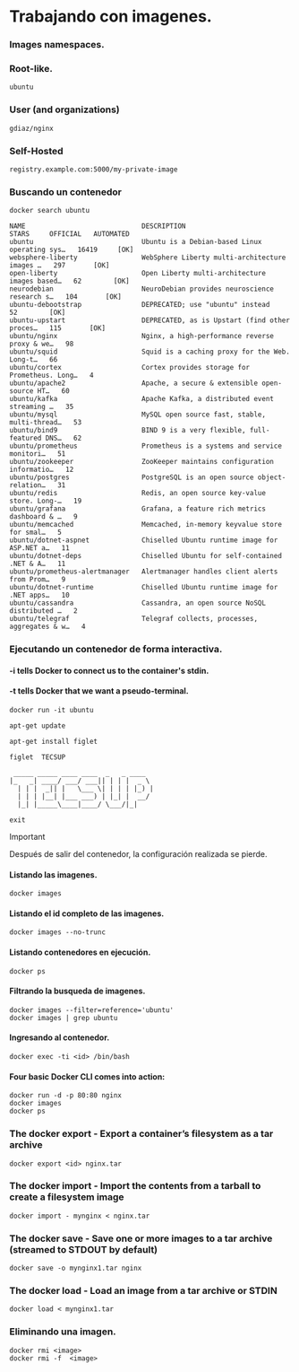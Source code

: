 # Trabajando con imagenes.
### Images namespaces.
### Root-like. 
```
ubuntu
```
### User (and organizations)
```
gdiaz/nginx
```
### Self-Hosted
```
registry.example.com:5000/my-private-image
```
### Buscando un contenedor <ubuntu>
```
docker search ubuntu
```
```
NAME                             DESCRIPTION                                     STARS     OFFICIAL   AUTOMATED
ubuntu                           Ubuntu is a Debian-based Linux operating sys…   16419     [OK]
websphere-liberty                WebSphere Liberty multi-architecture images …   297       [OK]
open-liberty                     Open Liberty multi-architecture images based…   62        [OK]
neurodebian                      NeuroDebian provides neuroscience research s…   104       [OK]
ubuntu-debootstrap               DEPRECATED; use "ubuntu" instead                52        [OK]
ubuntu-upstart                   DEPRECATED, as is Upstart (find other proces…   115       [OK]
ubuntu/nginx                     Nginx, a high-performance reverse proxy & we…   98
ubuntu/squid                     Squid is a caching proxy for the Web. Long-t…   66
ubuntu/cortex                    Cortex provides storage for Prometheus. Long…   4
ubuntu/apache2                   Apache, a secure & extensible open-source HT…   60
ubuntu/kafka                     Apache Kafka, a distributed event streaming …   35
ubuntu/mysql                     MySQL open source fast, stable, multi-thread…   53
ubuntu/bind9                     BIND 9 is a very flexible, full-featured DNS…   62
ubuntu/prometheus                Prometheus is a systems and service monitori…   51
ubuntu/zookeeper                 ZooKeeper maintains configuration informatio…   12
ubuntu/postgres                  PostgreSQL is an open source object-relation…   31
ubuntu/redis                     Redis, an open source key-value store. Long-…   19
ubuntu/grafana                   Grafana, a feature rich metrics dashboard & …   9
ubuntu/memcached                 Memcached, in-memory keyvalue store for smal…   5
ubuntu/dotnet-aspnet             Chiselled Ubuntu runtime image for ASP.NET a…   11
ubuntu/dotnet-deps               Chiselled Ubuntu for self-contained .NET & A…   11
ubuntu/prometheus-alertmanager   Alertmanager handles client alerts from Prom…   9
ubuntu/dotnet-runtime            Chiselled Ubuntu runtime image for .NET apps…   10
ubuntu/cassandra                 Cassandra, an open source NoSQL distributed …   2
ubuntu/telegraf                  Telegraf collects, processes, aggregates & w…   4

```


### Ejecutando un contenedor de forma interactiva. <ubuntu>
#### -i tells Docker to connect us to the container's stdin.
#### -t tells Docker that we want a pseudo-terminal.
```
docker run -it ubuntu
```
```
apt-get update
```
```
apt-get install figlet
```

```
figlet  TECSUP
```
```
 _____ _____ ____ ____  _   _ ____
|_   _| ____/ ___/ ___|| | | |  _ \
  | | |  _|| |   \___ \| | | | |_) |
  | | | |__| |___ ___) | |_| |  __/
  |_| |_____\____|____/ \___/|_|

```
```
exit
```
>[!IMPORTANT]
>Después de salir del contenedor, la configuración realizada se pierde.

#### Listando las imagenes.
```
docker images
```

#### Listando el id completo de las imagenes.
```
docker images --no-trunc
```

#### Listando contenedores en ejecución.
```
docker ps
```

#### Filtrando la busqueda de imagenes.
```
docker images --filter=reference='ubuntu'
docker images | grep ubuntu
```

#### Ingresando al contenedor.
```
docker exec -ti <id> /bin/bash
```

#### Four basic Docker CLI comes into action:

```
docker run -d -p 80:80 nginx
docker images
docker ps
```
### The docker export - Export a container’s filesystem as a tar archive
```
docker export <id> nginx.tar
```

### The docker import - Import the contents from a tarball to create a filesystem image
```
docker import - mynginx < nginx.tar
```
### The docker save - Save one or more images to a tar archive (streamed to STDOUT by default)
```
docker save -o mynginx1.tar nginx
```
### The docker load - Load an image from a tar archive or STDIN
```
docker load < mynginx1.tar
```
### Eliminando una imagen.
```
docker rmi <image>
docker rmi -f  <image>
```
